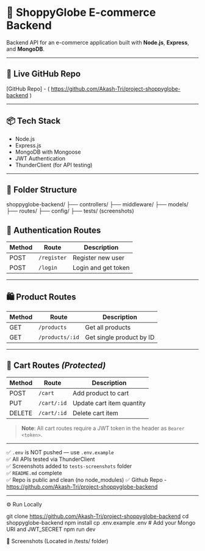 # 🛒 ShoppyGlobe E-commerce Backend

Backend API for an e-commerce application built with **Node.js**, **Express**, and **MongoDB**.

---

## 🔗 Live GitHub Repo
[GitHub Repo] - ( https://github.com/Akash-Tri/project-shoppyglobe-backend )
 
---

## 📦 Tech Stack
- Node.js
- Express.js
- MongoDB with Mongoose
- JWT Authentication
- ThunderClient (for API testing)

---

## 📁 Folder Structure

shoppyglobe-backend/
├── controllers/
├── middleware/
├── models/
├── routes/
├── config/
├── tests/ (screenshots)

## 🔐 Authentication Routes

| Method | Route        | Description          |
|--------|--------------|----------------------|
| POST   | `/register`  | Register new user    |
| POST   | `/login`     | Login and get token  |

---

## 🛍️ Product Routes

| Method | Route            | Description               |
|--------|------------------|---------------------------|
| GET    | `/products`      | Get all products          |
| GET    | `/products/:id`  | Get single product by ID  |

---

## 🛒 Cart Routes *(Protected)*

| Method | Route            | Description                      |
|--------|------------------|----------------------------------|
| POST   | `/cart`          | Add product to cart              |
| PUT    | `/cart/:id`      | Update cart item quantity        |
| DELETE | `/cart/:id`      | Delete cart item                 |

> **Note**: All cart routes require a JWT token in the header as `Bearer <token>`.

---

✅ `.env` is NOT pushed — use `.env.example`  
✅ All APIs tested via ThunderClient  
✅ Screenshots added to `tests-screenshots` folder  
✅ `README.md` complete  
✅ Repo is public and clean (no node_modules)
✅ Github Repo - https://github.com/Akash-Tri/project-shoppyglobe-backend 

---


⚙️ Run Locally


git clone https://github.com/Akash-Tri/project-shoppyglobe-backend
cd shoppyglobe-backend
npm install
cp .env.example .env  # Add your Mongo URI and JWT_SECRET
npm run dev

📸 Screenshots (Located in /tests/ folder)
